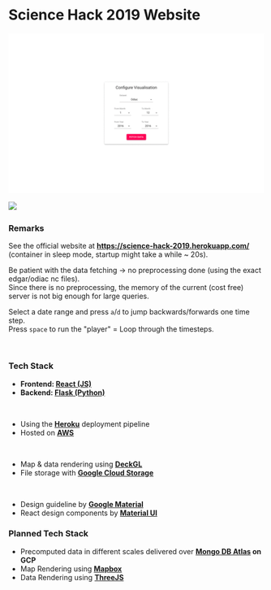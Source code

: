 # Science Hack 2019 Website

![](examples/selecting_process.gif)

![](examples/ODIAC_2013_to_2014.gif)

### Remarks

See the official website at **https://science-hack-2019.herokuapp.com/** (container in sleep mode, startup might take a while ~ 20s).

Be patient with the data fetching -> no preprocessing done (using the exact edgar/odiac nc files). <br/>
Since there is no preprocessing, the memory of the current (cost free) server is not big enough for large queries.

Select a date range and press `a`/`d` to jump backwards/forwards one time step.<br/>
Press `space` to run the "player" = Loop through the timesteps.

<br/>

### Tech Stack

* **Frontend: [React (JS)](https://reactjs.org/)**
* **Backend: [Flask (Python)](https://flask.palletsprojects.com/en/1.1.x/)**

<br/>

* Using the **[Heroku](https://www.heroku.com/)** deployment pipeline
* Hosted on **[AWS](https://aws.amazon.com/de/)**

<br/>

* Map & data rendering using [**DeckGL**](https://deck.gl/)
* File storage with **[Google Cloud Storage](https://cloud.google.com/products/storage)**

<br/>

* Design guideline by **[Google Material](https://material.io/)**
* React design components by **[Material UI](https://material-ui.com/)**

### Planned Tech Stack

* Precomputed data in different scales delivered over **[Mongo DB Atlas](https://www.mongodb.com/cloud/atlas) on GCP**
* Map Rendering using **[Mapbox](https://www.mapbox.com/)**
* Data Rendering using **[ThreeJS](https://threejs.org/)**



